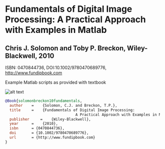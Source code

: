 #  Fundamentals of Digital Image Processing: A Practical Approach with Examples in Matlab
##  Chris J. Solomon and Toby P. Breckon, Wiley-Blackwell, 2010

ISBN: 0470844736, DOI:10.1002/9780470689776, http://www.fundipbook.com

Example Matlab scripts as provided with textbook

![alt text](https://www.fundipbook.com/images/cover_blk_1.png "cover")

```bibtex
@Book{solomonbreckon10fundamentals,
  author 	= 	 {Solomon, C.J. and Breckon, T.P.},
  title 	= 	 {Fundamentals of Digital Image Processing:
                                A Practical Approach with Examples in Matlab},
  publisher 	= 	 {Wiley-Blackwell},
  year 		= 	 {2010},
  isbn 		= {0470844736},
  doi 		= {10.1002/9780470689776},
  url 		= {http://www.fundipbook.com}
}
```
